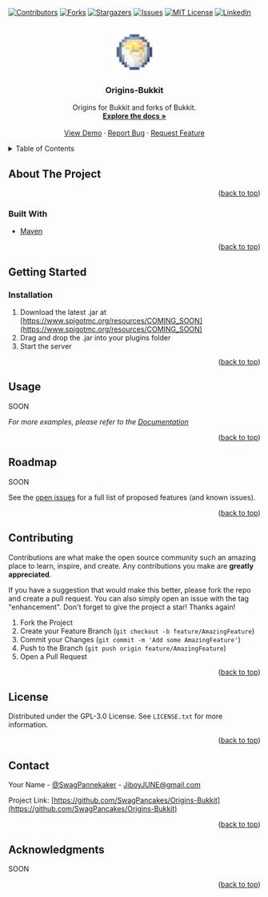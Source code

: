 <div id="top"></div>
<!--
*** Thanks for checking out the Best-README-Template. If you have a suggestion
*** that would make this better, please fork the repo and create a pull request
*** or simply open an issue with the tag "enhancement".
*** Don't forget to give the project a star!
*** Thanks again! Now go create something AMAZING! :D
-->



<!-- PROJECT SHIELDS -->
<!--
*** I'm using markdown "reference style" links for readability.
*** Reference links are enclosed in brackets [ ] instead of parentheses ( ).
*** See the bottom of this document for the declaration of the reference variables
*** for contributors-url, forks-url, etc. This is an optional, concise syntax you may use.
*** https://www.markdownguide.org/basic-syntax/#reference-style-links
-->
[![Contributors][contributors-shield]][contributors-url]
[![Forks][forks-shield]][forks-url]
[![Stargazers][stars-shield]][stars-url]
[![Issues][issues-shield]][issues-url]
[![MIT License][license-shield]][license-url]
[![LinkedIn][linkedin-shield]][linkedin-url]



<!-- PROJECT LOGO -->
<br />
<div align="center">
  <a href="https://github.com/SwagPancakes/Origins-Bukkit">
    <img src="images/Origins-Bukkit.png" alt="Logo" width="80" height="80">
  </a>

<h3 align="center">Origins-Bukkit</h3>

  <p align="center">
    Origins for Bukkit and forks of Bukkit.
    <br />
    <a href="https://swagpancakes.github.io/Origins-Bukkit/"><strong>Explore the docs »</strong></a>
    <br />
    <br />
    <a href="https://github.com/SwagPancakes/Origins-Bukkit">View Demo</a>
    ·
    <a href="https://github.com/SwagPancakes/Origins-Bukkit/issues">Report Bug</a>
    ·
    <a href="https://github.com/SwagPancakes/Origins-Bukkit/issues">Request Feature</a>
  </p>
</div>



<!-- TABLE OF CONTENTS -->
<details>
  <summary>Table of Contents</summary>
  <ol>
    <li>
      <a href="#about-the-project">About The Project</a>
      <ul>
        <li><a href="#built-with">Built With</a></li>
      </ul>
    </li>
    <li>
      <a href="#getting-started">Getting Started</a>
      <ul>
        <li><a href="#installation">Installation</a></li>
      </ul>
    </li>
    <li><a href="#usage">Usage</a></li>
    <li><a href="#roadmap">Roadmap</a></li>
    <li><a href="#contributing">Contributing</a></li>
    <li><a href="#license">License</a></li>
    <li><a href="#contact">Contact</a></li>
    <li><a href="#acknowledgments">Acknowledgments</a></li>
  </ol>
</details>



<!-- ABOUT THE PROJECT -->
## About The Project

<p align="right">(<a href="#top">back to top</a>)</p>



### Built With

* [Maven](https://maven.apache.org/)

<p align="right">(<a href="#top">back to top</a>)</p>



<!-- GETTING STARTED -->
## Getting Started

### Installation

1. Download the latest .jar at [https://www.spigotmc.org/resources/COMING_SOON](https://www.spigotmc.org/resources/COMING_SOON)
2. Drag and drop the .jar into your plugins folder
3. Start the server

<p align="right">(<a href="#top">back to top</a>)</p>



<!-- USAGE EXAMPLES -->
## Usage

SOON

_For more examples, please refer to the [Documentation](https://swagpancakes.github.io/Origins-Bukkit/)_

<p align="right">(<a href="#top">back to top</a>)</p>



<!-- ROADMAP -->
## Roadmap

SOON

See the [open issues](https://github.com/SwagPancakes/Origins-Bukkit/issues) for a full list of proposed features (and known issues).

<p align="right">(<a href="#top">back to top</a>)</p>



<!-- CONTRIBUTING -->
## Contributing

Contributions are what make the open source community such an amazing place to learn, inspire, and create. Any contributions you make are **greatly appreciated**.

If you have a suggestion that would make this better, please fork the repo and create a pull request. You can also simply open an issue with the tag "enhancement".
Don't forget to give the project a star! Thanks again!

1. Fork the Project
2. Create your Feature Branch (`git checkout -b feature/AmazingFeature`)
3. Commit your Changes (`git commit -m 'Add some AmazingFeature'`)
4. Push to the Branch (`git push origin feature/AmazingFeature`)
5. Open a Pull Request

<p align="right">(<a href="#top">back to top</a>)</p>



<!-- LICENSE -->
## License

Distributed under the GPL-3.0 License. See `LICENSE.txt` for more information.

<p align="right">(<a href="#top">back to top</a>)</p>



<!-- CONTACT -->
## Contact

Your Name - [@SwagPannekaker](https://twitter.com/SwagPannekaker) - JiboyJUNE@gmail.com

Project Link: [https://github.com/SwagPancakes/Origins-Bukkit](https://github.com/SwagPancakes/Origins-Bukkit)

<p align="right">(<a href="#top">back to top</a>)</p>



<!-- ACKNOWLEDGMENTS -->
## Acknowledgments

SOON

<p align="right">(<a href="#top">back to top</a>)</p>



<!-- MARKDOWN LINKS & IMAGES -->
<!-- https://www.markdownguide.org/basic-syntax/#reference-style-links -->
[contributors-shield]: https://img.shields.io/github/contributors/SwagPancakes/Origins-Bukkit.svg?style=for-the-badge
[contributors-url]: https://github.com/SwagPancakes/Origins-Bukkit/graphs/contributors
[forks-shield]: https://img.shields.io/github/forks/SwagPancakes/Origins-Bukkit.svg?style=for-the-badge
[forks-url]: https://github.com/SwagPancakes/Origins-Bukkit/network/members
[stars-shield]: https://img.shields.io/github/stars/SwagPancakes/Origins-Bukkit.svg?style=for-the-badge
[stars-url]: https://github.com/SwagPancakes/Origins-Bukkit/stargazers
[issues-shield]: https://img.shields.io/github/issues/SwagPancakes/Origins-Bukkit.svg?style=for-the-badge
[issues-url]: https://github.com/SwagPancakes/Origins-Bukkit/issues
[license-shield]: https://img.shields.io/github/license/SwagPancakes/Origins-Bukkit.svg?style=for-the-badge
[license-url]: https://github.com/SwagPancakes/Origins-Bukkit/blob/master/LICENSE.txt
[linkedin-shield]: https://img.shields.io/badge/-LinkedIn-black.svg?style=for-the-badge&logo=linkedin&colorB=555
[linkedin-url]: https://linkedin.com/in/linkedin_username
[product-screenshot]: images/Origins-Bukkit.png
